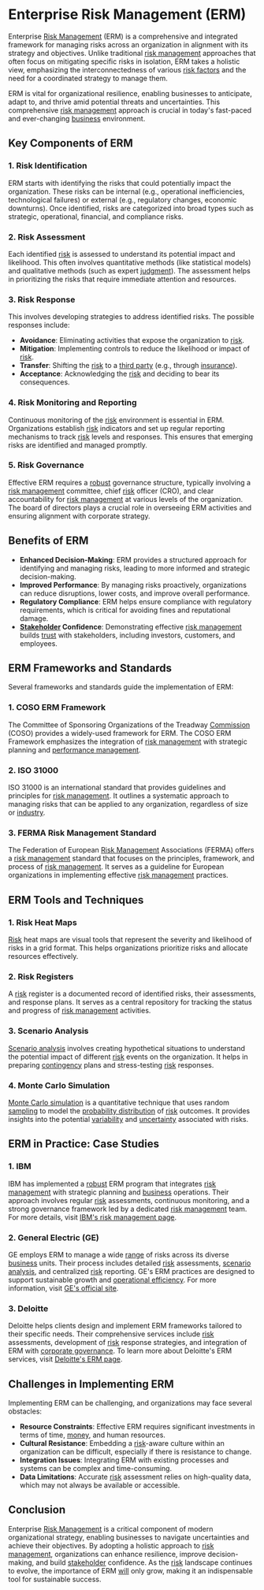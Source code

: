 # Enterprise Risk Management (ERM)

Enterprise [Risk Management](../r/risk_management.md) (ERM) is a comprehensive and integrated framework for managing risks across an organization in alignment with its strategy and objectives. Unlike traditional [risk management](../r/risk_management.md) approaches that often focus on mitigating specific risks in isolation, ERM takes a holistic view, emphasizing the interconnectedness of various [risk factors](../r/risk_factors_in_trading.md) and the need for a coordinated strategy to manage them.

ERM is vital for organizational resilience, enabling businesses to anticipate, adapt to, and thrive amid potential threats and uncertainties. This comprehensive [risk management](../r/risk_management.md) approach is crucial in today's fast-paced and ever-changing [business](../b/business.md) environment.

## Key Components of ERM

### 1. **Risk Identification**
ERM starts with identifying the risks that could potentially impact the organization. These risks can be internal (e.g., operational inefficiencies, technological failures) or external (e.g., regulatory changes, economic downturns). Once identified, risks are categorized into broad types such as strategic, operational, financial, and compliance risks.

### 2. **Risk Assessment**
Each identified [risk](../r/risk.md) is assessed to understand its potential impact and likelihood. This often involves quantitative methods (like statistical models) and qualitative methods (such as expert [judgment](../j/judgment.md)). The assessment helps in prioritizing the risks that require immediate attention and resources.

### 3. **Risk Response**
This involves developing strategies to address identified risks. The possible responses include:

- **Avoidance**: Eliminating activities that expose the organization to [risk](../r/risk.md).
- **Mitigation**: Implementing controls to reduce the likelihood or impact of [risk](../r/risk.md).
- **Transfer**: Shifting the [risk](../r/risk.md) to a [third party](../t/third_party.md) (e.g., through [insurance](../i/insurance.md)).
- **Acceptance**: Acknowledging the [risk](../r/risk.md) and deciding to bear its consequences.

### 4. **Risk Monitoring and Reporting**
Continuous monitoring of the [risk](../r/risk.md) environment is essential in ERM. Organizations establish [risk](../r/risk.md) indicators and set up regular reporting mechanisms to track [risk](../r/risk.md) levels and responses. This ensures that emerging risks are identified and managed promptly.

### 5. **Risk Governance**
Effective ERM requires a [robust](../r/robust.md) governance structure, typically involving a [risk management](../r/risk_management.md) committee, chief [risk](../r/risk.md) officer (CRO), and clear accountability for [risk management](../r/risk_management.md) at various levels of the organization. The board of directors plays a crucial role in overseeing ERM activities and ensuring alignment with corporate strategy.

## Benefits of ERM

- **Enhanced Decision-Making**: ERM provides a structured approach for identifying and managing risks, leading to more informed and strategic decision-making.
- **Improved Performance**: By managing risks proactively, organizations can reduce disruptions, lower costs, and improve overall performance.
- **Regulatory Compliance**: ERM helps ensure compliance with regulatory requirements, which is critical for avoiding fines and reputational damage.
- **[Stakeholder](../s/stakeholder.md) Confidence**: Demonstrating effective [risk management](../r/risk_management.md) builds [trust](../t/trust.md) with stakeholders, including investors, customers, and employees.

## ERM Frameworks and Standards

Several frameworks and standards guide the implementation of ERM:

### 1. **COSO ERM Framework**
The Committee of Sponsoring Organizations of the Treadway [Commission](../c/commission.md) (COSO) provides a widely-used framework for ERM. The COSO ERM Framework emphasizes the integration of [risk management](../r/risk_management.md) with strategic planning and [performance management](../p/performance_management.md).

### 2. **ISO 31000**
ISO 31000 is an international standard that provides guidelines and principles for [risk management](../r/risk_management.md). It outlines a systematic approach to managing risks that can be applied to any organization, regardless of size or [industry](../i/industry.md).

### 3. **FERMA Risk Management Standard**
The Federation of European [Risk Management](../r/risk_management.md) Associations (FERMA) offers a [risk management](../r/risk_management.md) standard that focuses on the principles, framework, and process of [risk management](../r/risk_management.md). It serves as a guideline for European organizations in implementing effective [risk management](../r/risk_management.md) practices.

## ERM Tools and Techniques

### 1. **Risk Heat Maps**
[Risk](../r/risk.md) heat maps are visual tools that represent the severity and likelihood of risks in a grid format. This helps organizations prioritize risks and allocate resources effectively.

### 2. **Risk Registers**
A [risk](../r/risk.md) register is a documented record of identified risks, their assessments, and response plans. It serves as a central repository for tracking the status and progress of [risk management](../r/risk_management.md) activities.

### 3. **Scenario Analysis**
[Scenario analysis](../s/scenario_analysis.md) involves creating hypothetical situations to understand the potential impact of different [risk](../r/risk.md) events on the organization. It helps in preparing [contingency](../c/contingency.md) plans and stress-testing [risk](../r/risk.md) responses.

### 4. **Monte Carlo Simulation**
[Monte Carlo simulation](../m/monte_carlo_simulation.md) is a quantitative technique that uses random [sampling](../s/sampling.md) to model the [probability distribution](../p/probability_distribution.md) of [risk](../r/risk.md) outcomes. It provides insights into the potential [variability](../v/variability.md) and [uncertainty](../u/uncertainty_in_trading.md) associated with risks.

## ERM in Practice: Case Studies

### 1. **IBM**
IBM has implemented a [robust](../r/robust.md) ERM program that integrates [risk management](../r/risk_management.md) with strategic planning and [business](../b/business.md) operations. Their approach involves regular [risk](../r/risk.md) assessments, continuous monitoring, and a strong governance framework led by a dedicated [risk management](../r/risk_management.md) team. For more details, visit [IBM's risk management page](https://www.ibm.com/).

### 2. **General Electric (GE)**
GE employs ERM to manage a wide [range](../r/range.md) of risks across its diverse [business](../b/business.md) units. Their process includes detailed [risk](../r/risk.md) assessments, [scenario analysis](../s/scenario_analysis.md), and centralized [risk](../r/risk.md) reporting. GE's ERM practices are designed to support sustainable growth and [operational efficiency](../o/operational_efficiency_in_trading.md). For more information, visit [GE's official site](https://www.ge.com/).

### 3. **Deloitte**
Deloitte helps clients design and implement ERM frameworks tailored to their specific needs. Their comprehensive services include [risk](../r/risk.md) assessments, development of [risk](../r/risk.md) response strategies, and integration of ERM with [corporate governance](../c/corporate_governance.md). To learn more about Deloitte's ERM services, visit [Deloitte's ERM page](https://www2.deloitte.com/).

## Challenges in Implementing ERM

Implementing ERM can be challenging, and organizations may face several obstacles:

- **Resource Constraints**: Effective ERM requires significant investments in terms of time, [money](../m/money.md), and human resources.
- **Cultural Resistance**: Embedding a [risk](../r/risk.md)-aware culture within an organization can be difficult, especially if there is resistance to change.
- **Integration Issues**: Integrating ERM with existing processes and systems can be complex and time-consuming.
- **Data Limitations**: Accurate [risk](../r/risk.md) assessment relies on high-quality data, which may not always be available or accessible.

## Conclusion

Enterprise [Risk Management](../r/risk_management.md) is a critical component of modern organizational strategy, enabling businesses to navigate uncertainties and achieve their objectives. By adopting a holistic approach to [risk management](../r/risk_management.md), organizations can enhance resilience, improve decision-making, and build [stakeholder](../s/stakeholder.md) confidence. As the [risk](../r/risk.md) landscape continues to evolve, the importance of ERM [will](../w/will.md) only grow, making it an indispensable tool for sustainable success.
